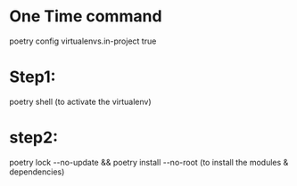 # One Time command
poetry config virtualenvs.in-project true

# Step1:
poetry shell
(to activate the virtualenv)

# step2:
poetry lock --no-update && poetry install --no-root
(to install the modules & dependencies)